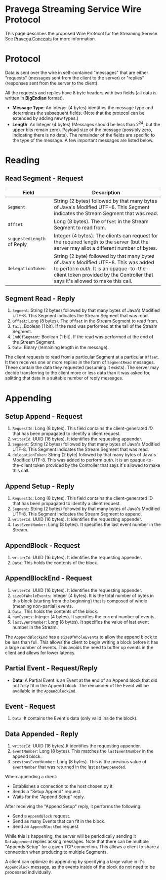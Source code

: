 
<!--
Copyright (c) 2017 Dell Inc., or its subsidiaries. All Rights Reserved.

Licensed under the Apache License, Version 2.0 (the "License");
you may not use this file except in compliance with the License.
You may obtain a copy of the License at

    http://www.apache.org/licenses/LICENSE-2.0
-->
# Pravega Streaming Service Wire Protocol

This page describes the proposed Wire Protocol for the Streaming Service. See [Pravega Concepts](http://pravega.io/docs/latest/pravega-concepts) for more information.

# Protocol

Data is sent over the wire in self-contained "messages" that are either "requests" (messages sent from the client to the server) or "replies" (responses sent from the server to the client).

All the requests and replies have 8 byte headers with two fields (all data is written in **BigEndian** format).

- **Message Type**: An Integer (4 bytes) identifies the message type and determines the subsequent fields. (Note that the protocol can be extended by adding new types.)
- **Length**:  An Integer (4 bytes) (Messages should be less than 2<sup>24</sup>, but the upper bits remain zero). Payload size of the message (possibly zero, indicating there is no data). The remainder of the fields are specific to the type of the message. A few important messages are listed below.

# Reading

## Read Segment - Request

| **Field**      | **Description**     |
|-------------|----------| 
|  `Segment`|String (2 bytes) followed by that many bytes of Java's Modified UTF-8. This Segment indicates the Stream Segment that was read. | 
| `Offset`   | Long (8 bytes). The `Offset` in the Stream Segment to read from. |
| `suggestedLength` of Reply|Integer (4 bytes). The clients can request for the required length to the server (but the server may allot a different number of bytes.|
|`delegationToken`|String (2 byte) followed by that many bytes of Java's Modified UTF-8. This was added to perform _auth_. It is an opaque-to-the-client token provided by the Controller that says it's allowed to make this call.|






## Segment Read - Reply

1. `Segment`: String (2 bytes) followed by that many bytes of Java's Modified UTF-8. This Segment indicates the Stream Segment that was read.
2. `Offset`: Long (8 bytes). The `Offset` in the Stream Segment to read from.
3. `Tail`: Boolean (1 bit). If the read was performed at the tail of the Stream Segment.
4. `EndOfSegment`: Boolean (1 bit). If the read was performed at the end of the Stream Segment.
5. `Data`: Binary (remaining length in the message).

The client requests to read from a particular Segment at a particular `Offset`. It then receives one or more replies in the form of `SegmentRead` messages. These contain the data they requested (assuming it exists). The server may decide transferring to the client more or less data than it was asked for, splitting that data in a suitable number of reply messages.

# Appending

## Setup Append - Request

1. `RequestId`: Long (8 bytes). This field contains the client-generated _ID_ that has been propagated to identify a client request.
2. `writerId`: UUID (16 bytes). It identifies the requesting appender.
3. `Segment`: String (2 bytes) followed by that many bytes of Java's Modified UTF-8. This Segment indicates the Stream Segment that was read.
4. `delegationToken`: String (2 byte) followed by that many bytes of Java's Modified UTF-8. This was added to perform _auth_. It is an opaque-to-the-client token provided by the Controller that says it's allowed to make this call.

## Append Setup - Reply

1.  `RequestId`: Long (8 bytes). This field contains the client-generated ID that has been propagated to identify a client request.
2.  `Segment`: String (2 bytes) followed by that many bytes of Java's Modified UTF-8. This Segment indicates the Stream Segment to append.
3.  `writerId`: UUID (16 bytes). It identifies the requesting appender.
4.  `lastEventNumber`: Long (8 bytes). It specifies the last event number in the Stream.

## AppendBlock - Request

1. `writerId`: UUID (16 bytes). It identifies the requesting appender.
2. `Data`: This holds the contents of the block.

## AppendBlockEnd - Request

1. `writerId`: UUID (16 bytes). It identifies the requesting appender.
2. `sizeOfWholeEvents`: Integer (4 bytes). It is the total number of bytes in this block (starting from the beginning) that is composed of whole (meaning non-partial) events.
3. `Data`: This holds the contents of the block.
4. `numEvents`: Integer (4 bytes). It specifies the current number of events.
5. `lastEventNumber`: Long (8 bytes). It specifies the value of last event number in the Stream.

The `ApppendBlockEnd` has a `sizeOfWholeEvents` to allow the append block to be less than full. This allows the client to begin writing a block before it has a large number of events. This avoids the need to buffer up events in the client and allows for lower latency.

## Partial Event - Request/Reply

-  **Data**: A Partial Event is an Event at the end of an Append block that did not fully fit in the Append block. The remainder of the Event will be available in the `AppendBlockEnd`.

## Event - Request

1.  `Data`: It contains the Event's data (only valid inside the block).

## Data Appended - Reply

1. `writerId`: UUID (16 bytes).It identifies the requesting appender.
2. `eventNumber`: Long (8 bytes). This matches the `lastEventNumber` in the append block.
3. `previousEventNumber`: Long (8 bytes). This is the previous value of `eventNumber` that was returned in the last `DataAppeneded`.

When appending a client:

- Establishes a connection to the host chosen by it.
- Sends a "Setup Append" request.
- Waits for the "Append Setup" reply.

After receiving the "Append Setup" reply, it performs the following:

- Send a `AppendBlock` request.
- Send as many Events that can fit in the block.
- Send an `AppendBlockEnd` request.

While this is happening, the server will be periodically sending it `DataAppended` replies acking messages. Note that there can be multiple "Appends Setup" for a given TCP connection. This allows a client to share a connection when producing to multiple Segments.

A client can optimize its appending by specifying a large value in it's `AppendBlock` message, as the events inside of the block do not need to be processed individually.


